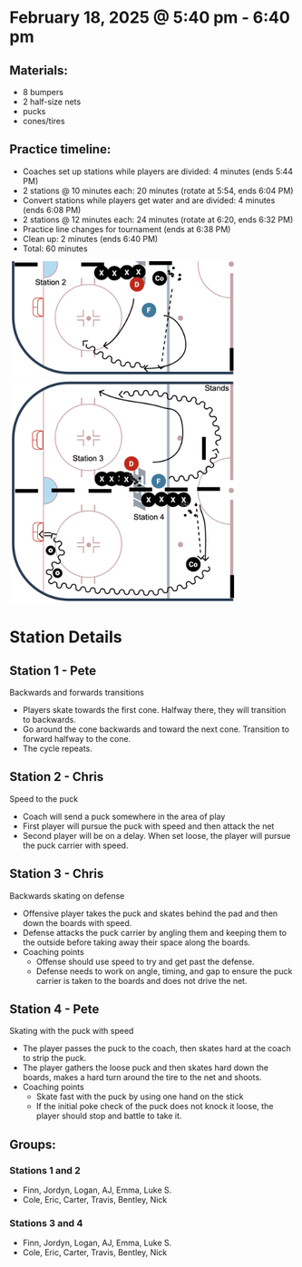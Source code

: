 # February 18, 2025 @ 5:40 pm - 6:40 pm

## Materials:
- 8 bumpers
- 2 half-size nets
- pucks
- cones/tires

## Practice timeline:
- Coaches set up stations while players are divided: 4 minutes (ends 5:44 PM)
- 2 stations @ 10 minutes each: 20 minutes (rotate at 5:54, ends 6:04 PM)
- Convert stations while players get water and are divided: 4 minutes (ends 6:08 PM)
- 2 stations @ 12 minutes each: 24 minutes (rotate at 6:20, ends 6:32 PM)
- Practice line changes for tournament (ends at 6:38 PM)
- Clean up: 2 minutes (ends 6:40 PM)
- Total: 60 minutes

<img src="https://github.com/salter14/hockey/blob/main/drill_diagrams/Practice_layout_20250218_pt1-2.png" alt="alt" width="400px"> <img src="https://github.com/salter14/hockey/blob/main/drill_diagrams/Practice_layout_20250218_pt2.png" alt="alt" width="400px">

# Station Details

## Station 1 - Pete
Backwards and forwards transitions
- Players skate towards the first cone. Halfway there, they will transition to backwards.
- Go around the cone backwards and toward the next cone. Transition to forward halfway to the cone.
- The cycle repeats.

## Station 2 - Chris
Speed to the puck
- Coach will send a puck somewhere in the area of play
- First player will pursue the puck with speed and then attack the net
- Second player will be on a delay. When set loose, the player will pursue the puck carrier with speed.

## Station 3 - Chris
Backwards skating on defense
- Offensive player takes the puck and skates behind the pad and then down the boards with speed.
- Defense attacks the puck carrier by angling them and keeping them to the outside before taking away their space along the boards.
- Coaching points
    - Offense should use speed to try and get past the defense.
    - Defense needs to work on angle, timing, and gap to ensure the puck carrier is taken to the boards and does not drive the net.

## Station 4 - Pete
Skating with the puck with speed
- The player passes the puck to the coach, then skates hard at the coach to strip the puck.
- The player gathers the loose puck and then skates hard down the boards, makes a hard turn around the tire to the net and shoots.
- Coaching points
  - Skate fast with the puck by using one hand on the stick
  - If the initial poke check of the puck does not knock it loose, the player should stop and battle to take it.

## Groups:
### Stations 1 and 2
- Finn, Jordyn, Logan, AJ, Emma, Luke S.
- Cole, Eric, Carter, Travis, Bentley, Nick

### Stations 3 and 4
- Finn, Jordyn, Logan, AJ, Emma, Luke S.
- Cole, Eric, Carter, Travis, Bentley, Nick
